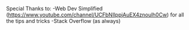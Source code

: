 Special Thanks to:
-Web Dev Simplified (https://www.youtube.com/channel/UCFbNIlppjAuEX4znoulh0Cw) for all the tips and tricks 
-Stack Overflow (as always)